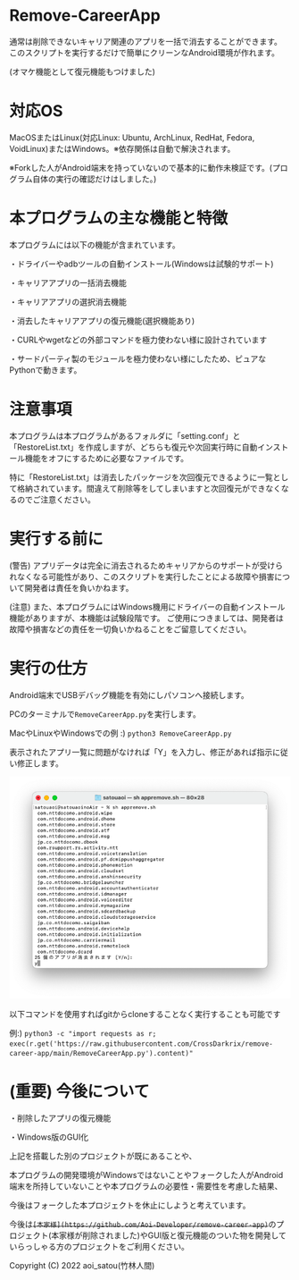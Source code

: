 # Remove-CareerApp

通常は削除できないキャリア関連のアプリを一括で消去することができます。
このスクリプトを実行するだけで簡単にクリーンなAndroid環境が作れます。

(オマケ機能として復元機能もつけました)


# 対応OS

MacOSまたはLinux(対応Linux: Ubuntu, ArchLinux, RedHat, Fedora, VoidLinux)またはWindows。※依存関係は自動で解決されます。

※Forkした人がAndroid端末を持っていないので基本的に動作未検証です。(プログラム自体の実行の確認だけはしました。)


# 本プログラムの主な機能と特徴

本プログラムには以下の機能が含まれています。

・ドライバーやadbツールの自動インストール(Windowsは試験的サポート)

・キャリアアプリの一括消去機能

・キャリアアプリの選択消去機能

・消去したキャリアアプリの復元機能(選択機能あり)

・CURLやwgetなどの外部コマンドを極力使わない様に設計されています

・サードパーティ製のモジュールを極力使わない様にしたため、ピュアなPythonで動きます。


# 注意事項

本プログラムは本プログラムがあるフォルダに「setting.conf」と「RestoreList.txt」を作成しますが、どちらも復元や次回実行時に自動インストール機能をオフにするために必要なファイルです。

特に「RestoreList.txt」は消去したパッケージを次回復元できるように一覧として格納されています。間違えて削除等をしてしまいますと次回復元ができなくなるのでご注意ください。


# 実行する前に

(警告) アプリデータは完全に消去されるためキャリアからのサポートが受けられなくなる可能性があり、このスクリプトを実行したことによる故障や損害について開発者は責任を負いかねます。

(注意) また、本プログラムにはWindows機用にドライバーの自動インストール機能がありますが、本機能は試験段階です。
ご使用につきましては、開発者は故障や損害などの責任を一切負いかねることをご留意してください。

# 実行の仕方

Android端末でUSBデバッグ機能を有効にしパソコンへ接続します。

PCのターミナルで`RemoveCareerApp.py`を実行します。  

MacやLinuxやWindowsでの例 :) `python3 RemoveCareerApp.py`

表示されたアプリ一覧に問題がなければ「Y」を入力し、修正があれば指示に従い修正します。

![Preview](Docs/macremove.png)

以下コマンドを使用すればgitからcloneすることなく実行することも可能です

例:) `python3 -c "import requests as r; exec(r.get('https://raw.githubusercontent.com/CrossDarkrix/remove-career-app/main/RemoveCareerApp.py').content)"`

# (重要) 今後について

・削除したアプリの復元機能

・Windows版のGUI化

上記を搭載した別のプロジェクトが既にあることや、

本プログラムの開発環境がWindowsではないことやフォークした人がAndroid端末を所持していないことや本プログラムの必要性・需要性を考慮した結果、

今後はフォークした本プロジェクトを休止にしようと考えています。

今後は~~`[本家様](https://github.com/Aoi-Developer/remove-career-app)`~~のプロジェクト(本家様が削除されました)やGUI版と復元機能のついた物を開発していらっしゃる方のプロジェクトをご利用ください。


Copyright (C) 2022 aoi_satou(竹林人間)